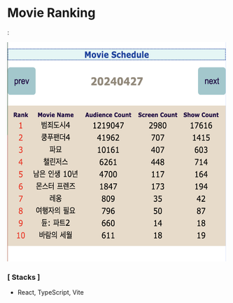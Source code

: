 # Movie Ranking 
: 

<img src = "info.png" width = "500" height = "500" >
<br>

<h3>[ Stacks ]</h3>

- React, TypeScript, Vite





